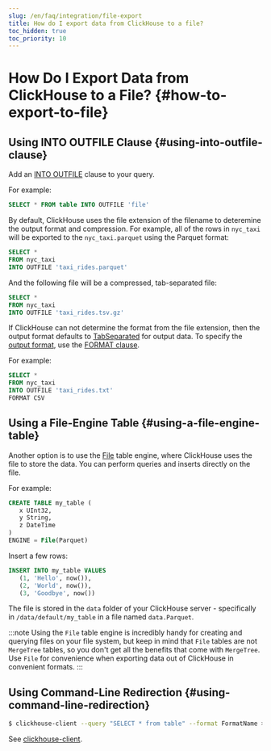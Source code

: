 ```yaml
---
slug: /en/faq/integration/file-export
title: How do I export data from ClickHouse to a file?
toc_hidden: true
toc_priority: 10
---
```


# How Do I Export Data from ClickHouse to a File? {#how-to-export-to-file}

## Using INTO OUTFILE Clause {#using-into-outfile-clause}

Add an [INTO OUTFILE](https://clickhouse.com/docs/en/sql-reference/statements/select/into-outfile.md) clause to your query.

For example:

``` sql
SELECT * FROM table INTO OUTFILE 'file'
```

By default, ClickHouse uses the file extension of the filename to deteremine the output format and compression. For example, all of the rows in `nyc_taxi` will be exported to the `nyc_taxi.parquet` using the Parquet format:

``` sql
SELECT *
FROM nyc_taxi
INTO OUTFILE 'taxi_rides.parquet'
```

And the following file will be a compressed, tab-separated file:

``` sql
SELECT *
FROM nyc_taxi
INTO OUTFILE 'taxi_rides.tsv.gz'
```

If ClickHouse can not determine the format from the file extension, then the output format defaults to [TabSeparated](https://clickhouse.com/docs/en/interfaces/formats.md) for output data. To specify the [output format](https://clickhouse.com/docs/en/interfaces/formats.md), use the [FORMAT clause](https://clickhouse.com/docs/en/sql-reference/statements/select/format.md).

For example:

``` sql
SELECT *
FROM nyc_taxi
INTO OUTFILE 'taxi_rides.txt'
FORMAT CSV
```

## Using a File-Engine Table {#using-a-file-engine-table}

Another option is to use the [File](https://clickhouse.com/docs/en/engines/table-engines/special/file.md) table engine, where ClickHouse uses the file to store the data. You can perform queries and inserts directly on the file.

For example:

```sql
CREATE TABLE my_table (
   x UInt32,
   y String,
   z DateTime
)
ENGINE = File(Parquet)
```

Insert a few rows:

```sql
INSERT INTO my_table VALUES
   (1, 'Hello', now()),
   (2, 'World', now()),
   (3, 'Goodbye', now())
```

The file is stored in the `data` folder of your ClickHouse server - specifically in `/data/default/my_table` in a file named `data.Parquet`.

:::note
Using the `File` table engine is incredibly handy for creating and querying files on your file system, but keep in mind that `File` tables are not `MergeTree` tables, so you don't get all the benefits that come with `MergeTree`. Use `File` for convenience when exporting data out of ClickHouse in convenient formats.
:::

## Using Command-Line Redirection {#using-command-line-redirection}

``` bash
$ clickhouse-client --query "SELECT * from table" --format FormatName > result.txt
```

See [clickhouse-client](https://clickhouse.com/docs/en/interfaces/cli.md).
